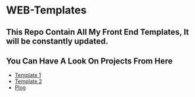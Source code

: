 # WEB-Templates
## This Repo Contain All My Front End Templates, It will be constantly updated.
## You Can Have A Look On Projects From Here
- [Template 1](https://mustafa-moghazy.github.io/Web-Templates/Template%201/)
- [Template 2](https://mustafa-moghazy.github.io/Web-Templates/Template%202/)
- [Plog]()
